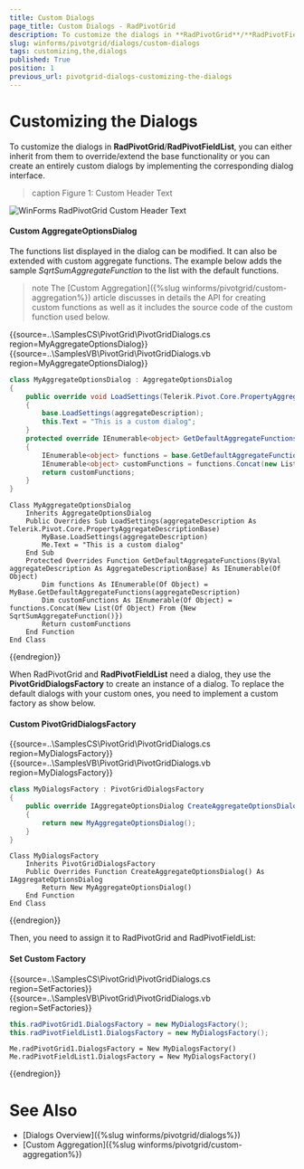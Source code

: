 ```yaml
---
title: Custom Dialogs
page_title: Custom Dialogs - RadPivotGrid
description: To customize the dialogs in **RadPivotGrid**/**RadPivotFieldList**, you can either inherit from them to override/extend the base functionality or you can create an entirely custom dialogs by implementing the corresponding dialog interface.
slug: winforms/pivotgrid/dialogs/custom-dialogs
tags: customizing,the,dialogs
published: True
position: 1
previous_url: pivotgrid-dialogs-customizing-the-dialogs
---
```


# Customizing the Dialogs

To customize the dialogs in **RadPivotGrid**/**RadPivotFieldList**, you can either inherit from them to override/extend the base functionality or you can create an entirely custom dialogs by implementing the corresponding dialog interface.

>caption Figure 1: Custom Header Text

![WinForms RadPivotGrid Custom Header Text](images/pivotgrid-dialogs-customizing-the-dialogs001.png)

#### Custom AggregateOptionsDialog

The functions list displayed in the dialog can be modified. It can also be extended with custom aggregate functions. The example below adds the sample *SqrtSumAggregateFunction* to the list with the default functions.

>note The [Custom Aggregation]({%slug winforms/pivotgrid/custom-aggregation%}) article discusses in details the API for creating custom functions as well as it includes the source code of the custom function used below.

{{source=..\SamplesCS\PivotGrid\PivotGridDialogs.cs region=MyAggregateOptionsDialog}} 
{{source=..\SamplesVB\PivotGrid\PivotGridDialogs.vb region=MyAggregateOptionsDialog}}
````C#
class MyAggregateOptionsDialog : AggregateOptionsDialog
{
    public override void LoadSettings(Telerik.Pivot.Core.PropertyAggregateDescriptionBase aggregateDescription)
    {
        base.LoadSettings(aggregateDescription);
        this.Text = "This is a custom dialog";
    }
    protected override IEnumerable<object> GetDefaultAggregateFunctions(AggregateDescriptionBase aggregateDescription)
    {
        IEnumerable<object> functions = base.GetDefaultAggregateFunctions(aggregateDescription);
        IEnumerable<object> customFunctions = functions.Concat(new List<object> { new SqrtSumAggregateFunction() });
        return customFunctions;
    }
}

````
````VB.NET
Class MyAggregateOptionsDialog
    Inherits AggregateOptionsDialog
    Public Overrides Sub LoadSettings(aggregateDescription As Telerik.Pivot.Core.PropertyAggregateDescriptionBase)
        MyBase.LoadSettings(aggregateDescription)
        Me.Text = "This is a custom dialog"
    End Sub
    Protected Overrides Function GetDefaultAggregateFunctions(ByVal aggregateDescription As AggregateDescriptionBase) As IEnumerable(Of Object)
        Dim functions As IEnumerable(Of Object) = MyBase.GetDefaultAggregateFunctions(aggregateDescription)
        Dim customFunctions As IEnumerable(Of Object) = functions.Concat(New List(Of Object) From {New SqrtSumAggregateFunction()})
        Return customFunctions
    End Function
End Class

```` 



{{endregion}}

When RadPivotGrid and **RadPivotFieldList** need a dialog, they use the __PivotGridDialogsFactory__ to create an instance of a dialog. To replace the default dialogs with your custom ones, you need to implement a custom factory as show below.

#### Custom PivotGridDialogsFactory

{{source=..\SamplesCS\PivotGrid\PivotGridDialogs.cs region=MyDialogsFactory}} 
{{source=..\SamplesVB\PivotGrid\PivotGridDialogs.vb region=MyDialogsFactory}} 

````C#
class MyDialogsFactory : PivotGridDialogsFactory
{
    public override IAggregateOptionsDialog CreateAggregateOptionsDialog()
    {
        return new MyAggregateOptionsDialog();
    }
}

````
````VB.NET
Class MyDialogsFactory
    Inherits PivotGridDialogsFactory
    Public Overrides Function CreateAggregateOptionsDialog() As IAggregateOptionsDialog
        Return New MyAggregateOptionsDialog()
    End Function
End Class

````

{{endregion}}

Then, you need to assign it to RadPivotGrid and RadPivotFieldList:

#### Set Custom Factory

{{source=..\SamplesCS\PivotGrid\PivotGridDialogs.cs region=SetFactories}} 
{{source=..\SamplesVB\PivotGrid\PivotGridDialogs.vb region=SetFactories}} 

````C#
this.radPivotGrid1.DialogsFactory = new MyDialogsFactory();
this.radPivotFieldList1.DialogsFactory = new MyDialogsFactory();

````
````VB.NET
Me.radPivotGrid1.DialogsFactory = New MyDialogsFactory()
Me.radPivotFieldList1.DialogsFactory = New MyDialogsFactory()

````

{{endregion}} 

# See Also

* [Dialogs Overview]({%slug winforms/pivotgrid/dialogs%})
* [Custom Aggregation]({%slug winforms/pivotgrid/custom-aggregation%})
